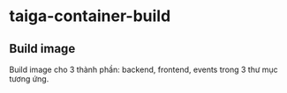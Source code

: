 # taiga-container-build

<!-- Build taiga frontend/backend/events containers
with built-in support for OAUTH2 single-sign-on against
Google. -->
<!-- 
## Setup

Copy environment.sample to environment.
Fill in the values. You will need to create credentials
if you wish to use Google as an OAUTH2 provider in the
[console](https://console.developers.google.com/apis/credentials)
 -->

 ## Build image

 Build image cho 3 thành phần: backend, frontend, events trong 3 thư mục tương ứng.

